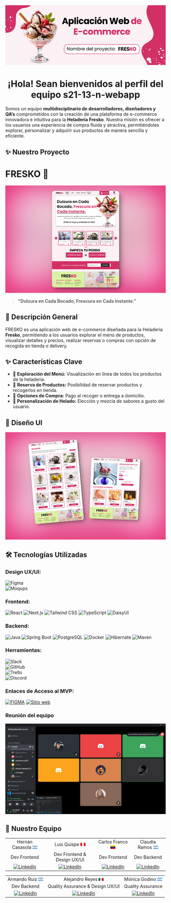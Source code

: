 <div align="center">
<img src="https://github.com/No-Country-simulation/s21-13-n-webapp/blob/main/img/Portada Fresko.png" alt="equipoportada" />
</div>

<h1 align="center">¡Hola! Sean bienvenidos al perfil del equipo s21-13-n-webapp </h1>

Somos un equipo **multidisciplinario de desarrolladores, diseñadores y QA’s** comprometidos con la creación de una plataforma de e-commerce innovadora e intuitiva para la **Heladería Fresko**. Nuestra misión es ofrecer a los usuarios una experiencia de compra fluida y atractiva, permitiéndoles explorar, personalizar y adquirir sus productos de manera sencilla y eficiente.

## ✨ Nuestro Proyecto

# FRESKO 🍦

<div align="center">
<img src="https://github.com/No-Country-simulation/s21-13-n-webapp/blob/main/img/HomeFresko.png" alt="portada" />
</div>

> **"Dulzura en Cada Bocado, Frescura en Cada Instante."**

## 📌 Descripción General

FRESKO es una aplicación web de e-commerce diseñada para la Heladería **Fresko**, permitiendo a los usuarios explorar el menú de productos, visualizar detalles y precios, realizar reservas o compras con opción de recogida en tienda o delivery.

## ✨ Características Clave

- 📜 **Exploración del Menú:** Visualización en línea de todos los productos de la heladería.
- 🛒 **Reserva de Productos:** Posibilidad de reservar productos y recogerlos en tienda.
- 🚚 **Opciones de Compra:** Pago al recoger o entrega a domicilio.
- 🎨 **Personalización de Helado:** Elección y mezcla de sabores a gusto del usuario.

## 🎨 Diseño UI

<div align="center">
<img src="https://github.com/No-Country-simulation/s21-13-n-webapp/blob/main/img/uifresko.png" alt="DiseñoUI" />
</div>

## 🛠️ Tecnologías Utilizadas

### **Design UX/UI:**

![Figma](https://img.shields.io/badge/Figma-F24E1E?style=for-the-badge&logo=figma&logoColor=white)  
![Moqups](https://img.shields.io/badge/Moqups-2F8CBB?style=for-the-badge&logo=moqups&logoColor=white)

### **Frontend:**

![React](https://img.shields.io/badge/React-20232A?style=for-the-badge&logo=react&logoColor=61DAFB)
![Next.js](https://img.shields.io/badge/Next.js-000000?style=for-the-badge&logo=nextdotjs&logoColor=white)
![Tailwind CSS](https://img.shields.io/badge/Tailwind_CSS-38B2AC?style=for-the-badge&logo=tailwind-css&logoColor=white)
![TypeScript](https://img.shields.io/badge/TypeScript-007ACC?style=for-the-badge&logo=typescript&logoColor=white)
![DaisyUI](https://img.shields.io/badge/DaisyUI-5A0EF8?style=for-the-badge&logo=daisyui&logoColor=white)

### **Backend:**

![Java](https://img.shields.io/badge/Java-ED8B00?style=for-the-badge&logo=openjdk&logoColor=white)
![Spring Boot](https://img.shields.io/badge/Spring%20Boot-6DB33F?style=for-the-badge&logo=springboot&logoColor=white)
![PostgreSQL](https://img.shields.io/badge/PostgreSQL-316192?style=for-the-badge&logo=postgresql&logoColor=white)
![Docker](https://img.shields.io/badge/Docker-2496ED?style=for-the-badge&logo=docker&logoColor=white)
![Hibernate](https://img.shields.io/badge/Hibernate-59666C?style=for-the-badge&logo=hibernate&logoColor=white)
![Maven](https://img.shields.io/badge/Maven-C71A36?style=for-the-badge&logo=apachemaven&logoColor=white)

### **Herramientas:**

![Slack](https://img.shields.io/badge/Slack-4A154B?style=for-the-badge&logo=slack&logoColor=white)  
![GitHub](https://img.shields.io/badge/GitHub-181717?style=for-the-badge&logo=github&logoColor=white)  
![Trello](https://img.shields.io/badge/Trello-0052CC?style=for-the-badge&logo=trello&logoColor=white)  
![Discord](https://img.shields.io/badge/Discord-5865F2?style=for-the-badge&logo=discord&logoColor=white)

### **Enlaces de Acceso al MVP:**

[![FIGMA](https://img.shields.io/badge/figma-9C55F7?style=for-the-badge&logo=figma&logoColor=white)](https://www.figma.com/design/MqCs0Jc9ryOe1KTtI7AnIR/E-commerce-de-Helader%C3%ADa?node-id=0-1&t=Ou1CPCHWtmK3y9q1-1)
[![Sitio web](https://img.shields.io/website?url=https%3A%2F%2Ffipe.cl&style=for-the-badge)](https://heladeria-deploy.vercel.app/)

### **Reunión del equipo**

<div align="center">
<img src="https://github.com/No-Country-simulation/s21-13-n-webapp/blob/main/img/reunion.jpg" alt="Captura" />
</div>

## 🤝 Nuestro Equipo

<table align="center">
  
  <tr>
    <td align="center">Hernán Casasola <img src="https://github.com/No-Country-simulation/s21-13-n-webapp/blob/main/img/ar.png" width="16" /></td>
    <td align="center">Luis Quispe <img src="https://github.com/No-Country-simulation/s21-13-n-webapp/blob/main/img/pe.png" width="16" /></td>
    <td align="center">Carlos Franco <img src="https://github.com/No-Country-simulation/s21-13-n-webapp/blob/main/img/ve.png" width="16" /></td>
    <td align="center">Claudia Ramos <img src="https://github.com/No-Country-simulation/s21-13-n-webapp/blob/main/img/ar.png" width="16" /></td>
  </tr>
  <tr>
    <td align="center">Dev Frontend</td>
    <td align="center">Dev Frontend & Design UX/UI</td>
    <td align="center">Dev Frontend</td>
    <td align="center">Dev Backend</td>
  </tr>
  <tr>
    <td align="center"><a href="https://www.linkedin.com/in/hernan-casasola/">
    	<img src="https://img.shields.io/badge/LinkedIn-0A66C2?style=for-the-badge&logo=linkedin&logoColor=white" alt="LinkedIn" />
    </a></td>
    <td align="center"><a href="https://www.linkedin.com/in/luis-angel-quispe/">
    	<img src="https://img.shields.io/badge/LinkedIn-0A66C2?style=for-the-badge&logo=linkedin&logoColor=white" alt="LinkedIn" />
    </a></td>
    <td align="center"><a href="">
    	<img src="https://img.shields.io/badge/LinkedIn-0A66C2?style=for-the-badge&logo=linkedin&logoColor=white" alt="LinkedIn" />
    </a></td>
    <td align="center"><a href="https://www.linkedin.com/in/claudialisramos/">
    	<img src="https://img.shields.io/badge/LinkedIn-0A66C2?style=for-the-badge&logo=linkedin&logoColor=white" alt="LinkedIn" />
    </a></td>
  </tr>

</table>

<table align="center">
  <tr>
    <td align="center">Armando Ruiz <img src="https://github.com/No-Country-simulation/s21-13-n-webapp/blob/main/img/ar.png" width="16" /></td>
    <td align="center">Alejandro Reyes <img src="https://github.com/No-Country-simulation/s21-13-n-webapp/blob/main/img/mex.png" width="16" /></td>
    <td align="center">Mónica Godino <img src="https://github.com/No-Country-simulation/s21-13-n-webapp/blob/main/img/ar.png" width="16" /></td>
  </tr>
  <tr>
    <td align="center">Dev Backend</td>
    <td align="center">Quality Assurance & Design UX/UI</td>
    <td align="center">Quality Assurance</td>
  </tr>
  <tr>
    <td align="center"><a href="https://www.linkedin.com/in/ariel-rz/">
    	<img src="https://img.shields.io/badge/LinkedIn-0A66C2?style=for-the-badge&logo=linkedin&logoColor=white" alt="LinkedIn" />
    </a></td>
    <td align="center"><a href="https://www.linkedin.com/in/alejandro-reyes-software-qa-engineer/">
    	<img src="https://img.shields.io/badge/LinkedIn-0A66C2?style=for-the-badge&logo=linkedin&logoColor=white" alt="LinkedIn" />
    </a></td>
        <td align="center"><a href="https://www.linkedin.com/in/m%C3%B3nica-godino-2ab231158/">
    	<img src="https://img.shields.io/badge/LinkedIn-0A66C2?style=for-the-badge&logo=linkedin&logoColor=white" alt="LinkedIn" />
    </a></td>
  </tr>
  
</table>
